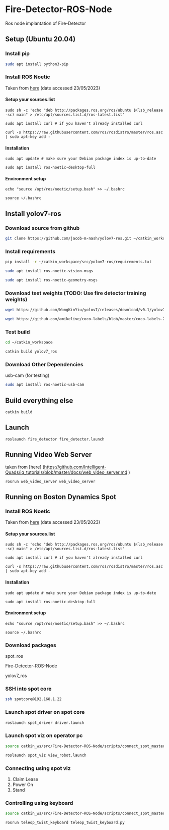 # Fire-Detector-ROS-Node
 Ros node implantation of Fire-Detector
## Setup (Ubuntu 20.04)
### Install pip
```bash 
sudo apt install python3-pip
```
### Install ROS Noetic
Taken from [here](http://wiki.ros.org/noetic/Installation/Ubuntu) (date accessed 23/05/2023)

#### Setup your sources.list
```
sudo sh -c 'echo "deb http://packages.ros.org/ros/ubuntu $(lsb_release -sc) main" > /etc/apt/sources.list.d/ros-latest.list'
```
```
sudo apt install curl # if you haven't already installed curl
```
```
curl -s https://raw.githubusercontent.com/ros/rosdistro/master/ros.asc | sudo apt-key add -
```
#### Installation
```
sudo apt update # make sure your Debian package index is up-to-date
```
```
sudo apt install ros-noetic-desktop-full
```
#### Environment setup
```
echo "source /opt/ros/noetic/setup.bash" >> ~/.bashrc
```
```
source ~/.bashrc
```
## Install yolov7-ros
### Download source from github
```bash
git clone https://github.com/jacob-m-nash/yolov7-ros.git ~/catkin_workspace/src/
```
### Install requirements
```bash
pip install -r ~/catkin_workspace/src/yolov7-ros/requirements.txt
```
```bash
sudo apt install ros-noetic-vision-msgs
``` 
```bash
sudo apt install ros-noetic-geometry-msgs

```
### Download test weights (TODO: Use fire detector training weights)
```bash
wget https://github.com/WongKinYiu/yolov7/releases/download/v0.1/yolov7.pt -O /path/to/dir/yolo7.pt
```
```bash
wget https://github.com/amikelive/coco-labels/blob/master/coco-labels-2014_2017.txt -O /path/to/dir/coco.txt
```
### Test build
```bash
cd ~/catkin_workspace
```
```bash
catkin build yolov7_ros
```
### Download Other Dependencies
usb-cam (for testing)
```bash
sudo apt install ros-noetic-usb-cam
``` 
## Build everything else
```
catkin build
```


## Launch
```ROS
roslaunch fire_detector fire_detector.launch 
```

## Running Video Web Server
taken from [here] (https://github.com/Intelligent-Quads/iq_tutorials/blob/master/docs/web_video_server.md )

```ROS
rosrun web_video_server web_video_server
```

## Running on Boston Dynamics Spot
### Install ROS Noetic
Taken from [here](http://wiki.ros.org/noetic/Installation/Ubuntu) (date accessed 23/05/2023)

#### Setup your sources.list
```
sudo sh -c 'echo "deb http://packages.ros.org/ros/ubuntu $(lsb_release -sc) main" > /etc/apt/sources.list.d/ros-latest.list'
```
```
sudo apt install curl # if you haven't already installed curl
```
```
curl -s https://raw.githubusercontent.com/ros/rosdistro/master/ros.asc | sudo apt-key add -
```
#### Installation
```
sudo apt update # make sure your Debian package index is up-to-date
```
```
sudo apt install ros-noetic-desktop-full
```
#### Environment setup
```
echo "source /opt/ros/noetic/setup.bash" >> ~/.bashrc
```
```
source ~/.bashrc
```
### Download packages
spot_ros

Fire-Detector-ROS-Node

yolov7_ros

### SSH into spot core
```bash
ssh spotcore@192.168.1.22
```
### Launch spot driver on spot core
```bash
roslaunch spot_driver driver.launch
```

### Launch spot viz on operator pc
```bash
source catkin_ws/src/Fire-Detector-ROS-Node/scripts/connect_spot_master.sh
```
```bash
roslaunch spot_viz view_robot.launch
```
### Connecting using spot viz
1. Claim Lease
2. Power On
3. Stand

### Controlling using keyboard
```bash
source catkin_ws/src/Fire-Detector-ROS-Node/scripts/connect_spot_master.sh
```
```bash
rosrun teleop_twist_keyboard teleop_twist_keyboard.py
```